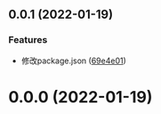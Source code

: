 ## 0.0.1 (2022-01-19)


### Features

* 修改package.json ([69e4e01](https://github.com/Merlin218/vite-template-vue3-ts/commit/69e4e01b802c17b3b26a94890f0e871c112e3afe))



# 0.0.0 (2022-01-19)




